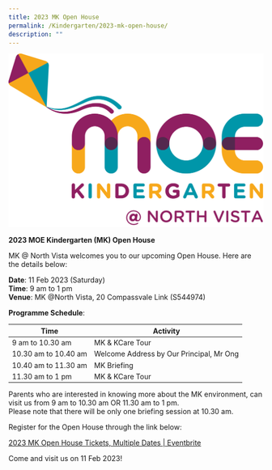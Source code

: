 ```yaml
---
title: 2023 MK Open House
permalink: /Kindergarten/2023-mk-open-house/
description: ""
---
```

![](/images/MK/MKNV%20Pantone.png)



**2023 MOE Kindergarten (MK) Open House**

MK @ North Vista welcomes you to our upcoming Open House. Here are the details below:

**Date**: 11 Feb 2023 (Saturday) <br>
**Time**: 9 am to 1 pm <br>
**Venue**: MK @North Vista, 20 Compassvale Link (S544974)


**Programme Schedule**: 


| Time | Activity |  
| -------- | -------- | 
| 9 am to 10.30 am   | MK & KCare Tour    | 
| 10.30 am to 10.40 am      | Welcome Address by Our Principal, Mr Ong     |  
| 10.40 am to 11.30 am   | MK Briefing    |  
| 11.30 am to 1 pm     | MK & KCare Tour     |  


Parents who are interested in knowing more about the MK environment, can visit us from 9 am to 10.30 am OR 11.30 am to 1 pm. <br>Please note that there will be only one briefing session at 10.30 am.

Register for the Open House through the link below:

[2023 MK Open House Tickets, Multiple Dates | Eventbrite](https://www.eventbrite.com/e/2023-mk-open-house-tickets-505734434307?utm_campaign=open+house+&utm_medium=email&utm_source=PMKs)

Come and visit us on 11 Feb 2023!